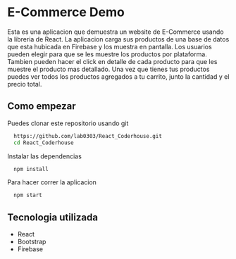 # E-Commerce Demo


Esta es una aplicacion que demuestra un website de E-Commerce usando la libreria de React. La aplicacion carga sus productos de una base de datos que esta hubicada en Firebase y los muestra en pantalla. Los usuarios pueden elegir para que se les muestre los productos por plataforma. Tambien pueden hacer el click en detalle de cada producto para que les muestre el producto mas detallado. Una vez que tienes tus productos puedes ver todos los productos agregados a tu carrito, junto la cantidad y el precio total. 

## Como empezar
Puedes clonar este repositorio usando git

```bash
  https://github.com/lab0303/React_Coderhouse.git
  cd React_Coderhouse
```
Instalar las dependencias 

```bash
  npm install
```
Para hacer correr la aplicacion

```bash
  npm start
```

## Tecnologia utilizada
- React
- Bootstrap
- Firebase

